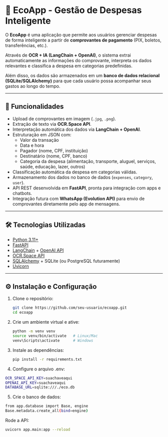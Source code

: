 # 💸 EcoApp - Gestão de Despesas Inteligente

O **EcoApp** é uma aplicação que permite aos usuários gerenciar despesas de forma inteligente a partir de **comprovantes de pagamento** (PIX, boletos, transferências, etc.).  

Através de **OCR + IA (LangChain + OpenAI)**, o sistema extrai automaticamente as informações do comprovante, interpreta os dados relevantes e classifica a despesa em categorias predefinidas.  

Além disso, os dados são armazenados em um **banco de dados relacional (SQLite/SQLAlchemy)** para que cada usuário possa acompanhar seus gastos ao longo do tempo.

---

## 🚀 Funcionalidades

- Upload de comprovantes em imagem (`.jpg`, `.png`).
- Extração de texto via **OCR.Space API**.
- Interpretação automática dos dados via **LangChain + OpenAI**.
- Estruturação em JSON com:
  - Valor da transação  
  - Data e hora  
  - Pagador (nome, CPF, instituição)  
  - Destinatário (nome, CPF, banco)  
  - Categoria da despesa (alimentação, transporte, aluguel, serviços, saúde, educação, lazer, outros)
- Classificação automática da despesa em categorias válidas.
- Armazenamento dos dados no banco de dados (`expenses`, `category`, `user`).
- API REST desenvolvida em **FastAPI**, pronta para integração com apps e chatbots.
- Integração futura com **WhatsApp (Evolution API)** para envio de comprovantes diretamente pelo app de mensagens.

---

## 🛠️ Tecnologias Utilizadas

- [Python 3.11+](https://www.python.org/)
- [FastAPI](https://fastapi.tiangolo.com/)
- [LangChain](https://www.langchain.com/) + [OpenAI API](https://platform.openai.com/)
- [OCR.Space API](https://ocr.space/OCRAPI)
- [SQLAlchemy](https://www.sqlalchemy.org/) + SQLite (ou PostgreSQL futuramente)
- [Uvicorn](https://www.uvicorn.org/)

---

## ⚙️ Instalação e Configuração

1. Clone o repositório:
   ```bash
   git clone https://github.com/seu-usuario/ecoapp.git
   cd ecoapp


2. Crie um ambiente virtual e ative:

    ```bash
    python -m venv venv
    source venv/bin/activate   # Linux/Mac
    venv\Scripts\activate      # Windows
    ````


3. Instale as dependências:
    ```bash
    pip install -r requirements.txt
    ````

4. Configure o arquivo .env:

  ```bash
  OCR_SPACE_API_KEY=suachaveaqui
  OPENAI_API_KEY=suachaveaqui
  DATABASE_URL=sqlite:///./eco.db
  ````

5. Crie o banco de dados:
  ```bash
  from app.database import Base, engine
  Base.metadata.create_all(bind=engine)
  ````


Rode a API:
  ```bash
  uvicorn app.main:app --reload
  ````
